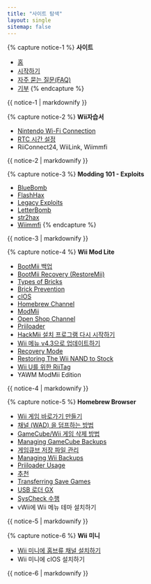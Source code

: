 ```yaml
---
title: "사이트 탐색"
layout: single
sitemap: false
---
```


{% capture notice-1 %}
**사이트**
+ [홈](/)
+ [시작하기](get-started)
+ [자주 묻는 질문(FAQ)](faq)
+ [기부](donations)
{% endcapture %}
<div class="notice--info">{{ notice-1 | markdownify }}</div>

{% capture notice-2 %}
**Wii자습서**
+ [Nintendo Wi-Fi Connection](wiimmfi)
+ [RTC 시간 설정](wiiconnect24#updating-rtc-clock)
+ RiiConnect24, WiiLink, Wiimmfi
<div class="notice--primary">{{ notice-2 | markdownify }}</div>

{% capture notice-3 %}
**Modding 101 - Exploits**
+ [BlueBomb](bluebomb)
+ [FlashHax](flashhax)
+ [Legacy Exploits](legacy-exploits)
+ [LetterBomb](letterbomb)
+ [str2hax](str2hax)
+ [Wiimmfi](wiimmfi)
{% endcapture %}
<div class="notice--primary">{{ notice-3 | markdownify }}</div>

{% capture notice-4 %}
**Wii Mod Lite**
+ [BootMii 백업](bootmii)
+ [BootMii Recovery (RestoreMii)](bootmiirecover)
+ [Types of Bricks](bricks)
+ [Brick Prevention](bricks#brick-prevention)
+ [cIOS](cios)
+ [Homebrew Channel](hbc)
+ [ModMii](modmii)
+ [Open Shop Channel](osc)
+ [Priiloader](priiloader)
+ [HackMii 설치 프로그램 다시 시작하기](hackmii)
+ [Wii 메뉴 v4.3으로 업데이트하기](update)
+ [Recovery Mode](recovery-mode)
+ [Restoring The Wii NAND to Stock](wii-factory-reset)
+ [Wii U를 위한 RiiTag](wnd-mini)
+ YAWM ModMii Edition
<div class="notice--primary">{{ notice-4 | markdownify }}</div>

{% capture notice-5 %}
**Homebrew Browser**
+ [Wii 게임 바로가기 만들기](wiigsc)
+ [채널 (WAD) 을 덤프하는 방법](dump-wads)
+ [GameCube/Wii 게임 삭제 방법](dump-games)
+ [Managing GameCube Backups](gc-backups)
+ [게임큐브 저장 파일 관리](gcsaves)
+ [Managing Wii Backups](wii-backups)
+ [Priiloader Usage](priiloader-usage)
+ [추천](recommended-homebrew)
+ [Transferring Save Games](transfer-saves)
+ [USB 로더 GX](wii-loaders)
+ [SysCheck 수행](syscheck)
+ vWii에 Wii 메뉴 테마 설치하기
<div class="notice--primary">{{ notice-5 | markdownify }}</div>

{% capture notice-6 %}
**Wii 미니**
+ [Wii 미니에 홈브류 채널 설치하기](hbc-mini)
+ Wii 미니에 cIOS 설치하기
<div class="notice--primary">{{ notice-6 | markdownify }}</div>
